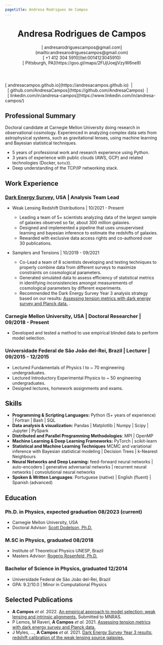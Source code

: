 ```yaml
---
pagetitle: Andresa Rodrigues de Campos
...
```


<!-- <script src="https://kit.fontawesome.com/e611f8d768.js" crossorigin="anonymous"  data-auto-a11y="true"></script> -->
<script src="https://use.fontawesome.com/releases/v6.0.0/js/all.js" data-auto-a11y="true" ></script>
<link rel="stylesheet" href="https://fonts.googleapis.com/css?family=Arimo">

<!-- # Andresa Rodrigues de Campos -->

<header>
  <h1>Andresa Rodrigues de Campos</h1>
  <span><p>
  [<i class="fas fa-envelope"></i>&nbsp;andresarodriguescampos@gmail.com](mailto:andresarodriguescampos@gmail.com)</br>
  [<i class="fa-solid fa-phone"></i>&nbsp;+1 412 304 5910](tel:0014123045910)</br>
  [<i class="fa-solid fa-map-location"></i>&nbsp;Pittsburgh, PA](https://goo.gl/maps/2FUjUoejjVzyW6ne9)
  </p>
  </span>
</header>

<span>
[<i class="fas fa-link"></i>&nbsp;andresacampos.github.io](https://andresacampos.github.io)&nbsp;&nbsp;|&nbsp;&nbsp;[<i class="fa-brands fa-github fa-lg"></i>&nbsp;github.com/AndresaCampos](https://github.com/AndresaCampos)&nbsp;&nbsp;|&nbsp;&nbsp;[<i class="fa-brands fa-linkedin fa-lg"></i>&nbsp;linkedin.com/in/andresa-campos](https://www.linkedin.com/in/andresa-campos/)
</span>

## Professional Summary

Doctoral candidate at Carnegie Mellon University doing research in observational cosmology. Experienced in analyzing complex data sets from astrophysical systems, such as gravitational lenses, using machine learning and Bayesian statistical techniques. 

* 5 years of professional work and research experience using Python.
* 3 years of experience with public clouds (AWS, GCP) and related technologies (Docker, `boto3`).
* Deep understanding of the TCP/IP networking stack.

## Work Experience

### [Dark Energy Survey](https://www.darkenergysurvey.org/collaboration-and-sponsors/), USA | Analysis Team Lead

* Weak Lensing Redshift Distributions | 10/2021 - Present
  * Leading a team of 5+ scientists analyzing data of the largest sample of galaxies observed so far, about 300 million galaxies.
  * Designed and implemented a pipeline that uses unsupervised learning and bayesian inference to estimate the redshifts of galaxies.
  * Rewarded with exclusive data access rights and co-authored over 30 publications.

* Samplers and Tensions | 10/2019 - 09/2021
  * Co-Lead a team of 8 scientists developing and testing techniques to properly combine data from different surveys to maximize constraints on cosmological parameters.
  * Generated simulated data to assess efficiency of statistical metrics in identifying inconsistencies amongst measurements of cosmological parameters by different experiments.
  * Recommended the Dark Energy Survey Year 3 analysis strategy based on our results: [Assessing tension metrics with dark energy survey and Planck data.](https://doi.org/10.1093/mnras/stab1670) .


### Carnegie Mellon University, USA | Doctoral Researcher | 09/2018 - Present

* Developed and tested a method to use empirical blinded data to perform model selection. 


### Universidade Federal de São João del-Rei, Brazil | Lecturer | 09/2015 - 12/2015

* Lectured Fundamentals of Physics I to ~ 70 engineering undergraduates.
* Lectured Introductory Experimental Physics to ~ 50 engineering undergraduates.
* Designed lectures, homework assignments and exams.


## Skills

* **Programming & Scripting Languages:** Python (5+ years of experience) | Fortran | Bash | SQL
* **Data analysis & visualization:** Pandas | Matplotlib | Numpy | Scipy | Jupyter | PySpark
* **Distributed and Parallel Programming Methodologies**: MPI | OpenMP
* **Machine Learning & Deep Learning Frameworks:** PyTorch | scikit-learn 
* **Statistical and Machine Learning Techniques** MCMC and variational inference with Bayesian statistical modeling | Decision Trees | k-Nearest Neighbours
* **Neural Networks and Deep Learning:** feed-forward neural networks | auto-encoders | generative adversarial networks | recurrent neural networks | convolutional neural networks
* **Spoken & Written Languages**: Portuguese (native) | English (fluent) | Spanish (advanced)

## Education

### Ph.D. in Physics, expected graduation 08/2023 (current)

* Carnegie Mellon University, USA
* Doctoral Advisor: [Scott Dodelson, Ph.D.](https://www.cmu.edu/physics/people/faculty/dodelson.html)


### M.SC in Physics, graduated 08/2018

* Institute of Theoretical Physics UNESP, Brazil
* Masters Advisor: [Rogerio Rosenfeld, Ph.D.](https://www.ift.unesp.br/#!/en/professors-homepages/rogerio-rosenfeld/)

### Bachelor of Science in Physics, graduated 12/2014

* Universidade Federal de São João del-Rei, Brazil
* GPA: 9.2/10.0 | Minor in Computational Physics


## Selected Publications

* **A Campos** *et al.* 2022. [An empirical approach to model selection: weak lensing and intrinsic alignments.](https://doi.org/10.48550/arXiv.2211.02800) Submitted to MNRAS.
* P Lemos, M Raveri, **A Campos** *et al.* 2021. [Assessing tension metrics with dark energy survey and Planck data.](https://doi.org/10.1093/mnras/stab1670) 
* J Myles, ..., **A Campos** *et al.* 2021. [Dark Energy Survey Year 3 results: redshift calibration of the weak lensing source galaxies.](https://doi.org/10.1093/mnras/stab1515) 
